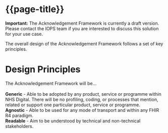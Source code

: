 # {{page-title}}

<div markdown="span" class="alert alert-warning" role="alert"><i class="fa fa-warning"></i><b> Important:</b> The Acknowledgement Framework is currently a draft version. Please contact the IOPS team if you are interested to discuss this solution for your use case.</div>

The overall design of the Acknowledgement Framework follows a set of key principles. 

# Design Principles

The Acknowledgement Framework will be...<br /><br />
**Generic** - Able to be adopted by any product, service or programme within NHS Digital. There will be no profiling, coding, or processes that mention, related or support one particular product, service or programme.<br />
**Agnostic** - Able to be used for any mode of transport and within any FHIR R4 paradigm. <br />
**Readable** - Aim to be understood by technical and non-technical stakeholders.


